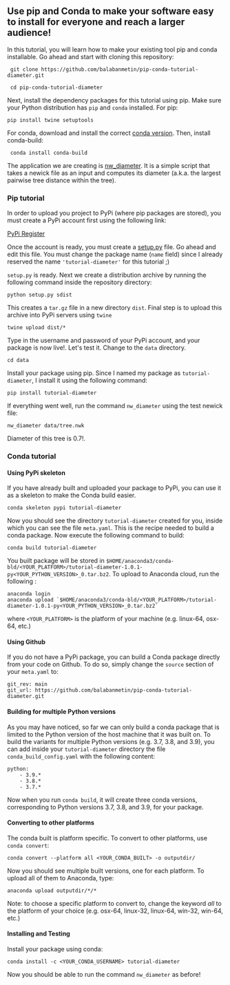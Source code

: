 ## Use pip and Conda to make your software easy to install for everyone and reach a larger audience!

In this tutorial, you will learn how to make your existing tool pip and conda installable. Go ahead and start with cloning this repository:

`` git clone https://github.com/balabanmetin/pip-conda-tutorial-diameter.git``

`` cd pip-conda-tutorial-diameter``

Next, install the dependency packages for this tutorial using pip. Make sure your Python distribution has `pip` and `conda` installed. For pip:

``pip install twine setuptools``

For conda, download and install the correct [conda version](https://conda.io/projects/conda/en/latest/user-guide/install/index.html). Then, install conda-build:

`` conda install conda-build``

The application we are creating is [nw_diameter](nw_diameter). It is a simple script that takes a newick file as an input and computes its diameter (a.k.a. the largest pairwise tree distance within the tree).


### Pip tutorial 

In order to upload you project to PyPi (where pip packages are stored), you must create a PyPi account first using the following link:

[PyPi Register](https://pypi.org/account/register/)

Once the account is ready, you must create a [setup.py](setup.py) file. Go ahead and edit this file. You must change the package name (`name` field) since I already reserved the name `'tutorial-diameter'` for this tutorial ;)

`setup.py` is ready. Next we create a distribution archive by running the following command inside the repository directory:

`python setup.py sdist`

This creates a `tar.gz` file in a new directory `dist`. Final step is to upload this archive into PyPi servers using `twine`

`twine upload dist/*`

Type in the username and password of your PyPi account, and your package is now live!. Let's test it. Change to the `data` directory.

`cd data`

Install your package using pip. Since I named my package as `tutorial-diameter`, I install it using the following command:

`pip install tutorial-diameter`

If everything went well, run the command `nw_diameter` using the test newick file:

`nw_diameter data/tree.nwk`

Diameter of this tree is 0.7!.

### Conda tutorial
#### Using PyPi skeleton
If you have already built and uploaded your package to PyPi, you can use it as a skeleton to make the Conda build easier.

`conda skeleton pypi tutorial-diameter`

Now you should see the directory `tutorial-diameter` created for you, inside which you can see the file `meta.yaml`. This is the recipe needed to build a conda package. Now execute the following command to build:

`conda build tutorial-diameter`

You built package will be stored in `$HOME/anaconda3/conda-bld/<YOUR_PLATFORM>/tutorial-diameter-1.0.1-py<YOUR_PYTHON_VERSION>_0.tar.bz2`. To upload to Anaconda cloud, run the following :

```
anaconda login
anaconda upload `$HOME/anaconda3/conda-bld/<YOUR_PLATFORM>/tutorial-diameter-1.0.1-py<YOUR_PYTHON_VERSION>_0.tar.bz2`
```
where `<YOUR_PLATFORM>` is the platform of your machine (e.g. linux-64, osx-64, etc.)

#### Using Github
If you do not have a PyPi package, you can build a Conda package directly from your code on Github. To do so, simply change the `source` section of your `meta.yaml` to:

```
git_rev: main
git_url: https://github.com/balabanmetin/pip-conda-tutorial-diameter.git 
```

#### Building for multiple Python versions
As you may have noticed, so far we can only build a conda package that is limited to the Python version of the host machine that it was built on. To build the variants for multiple Python versions (e.g. 3.7, 3.8, and 3.9), you can add inside your `tutorial-diameter` directory the file `conda_build_config.yaml` with the following content:

```
python:
    - 3.9.*
    - 3.8.*
    - 3.7.*
```
Now when you run `conda build`, it will create three conda versions, corresponding to Python versions 3.7, 3.8, and 3.9, for your package.

#### Converting to other platforms
The conda built is platform specific. To convert to other platforms, use `conda convert`:

`conda convert --platform all <YOUR_CONDA_BUILT> -o outputdir/`

Now you should see multiple built versions, one for each platform. To upload all of them to Anaconda, type:

`anaconda upload outputdir/*/*`

Note: to choose a specific platform to convert to, change the keyword *all* to the platform of your choice (e.g. osx-64, linux-32, linux-64, win-32, win-64, etc.)

#### Installing and Testing
Install your package using conda:

`conda install -c <YOUR_CONDA_USERNAME> tutorial-diameter`

Now you should be able to run the command `nw_diameter` as before!
